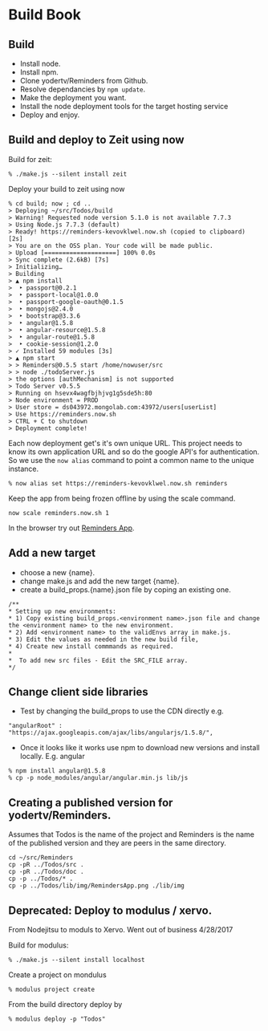 Build Book
==========

## Build
- Install node.
- Install npm.
- Clone yodertv/Reminders from Github.
- Resolve dependancies by ```npm update```.
- Make the deployment you want.
- Install the node deployment tools for the target hosting service
- Deploy and enjoy.

## Build and deploy to Zeit using now

Build for zeit:
```
% ./make.js --silent install zeit
```

Deploy your build to zeit using now
```
% cd build; now ; cd ..
> Deploying ~/src/Todos/build
> Warning! Requested node version 5.1.0 is not available 7.7.3
> Using Node.js 7.7.3 (default)
> Ready! https://reminders-kevovklwel.now.sh (copied to clipboard) [2s]
> You are on the OSS plan. Your code will be made public.
> Upload [====================] 100% 0.0s
> Sync complete (2.6kB) [7s] 
> Initializing…
> Building
> ▲ npm install
>  ‣ passport@0.2.1
>  ‣ passport-local@1.0.0
>  ‣ passport-google-oauth@0.1.5
>  ‣ mongojs@2.4.0
>  ‣ bootstrap@3.3.6
>  ‣ angular@1.5.8
>  ‣ angular-resource@1.5.8
>  ‣ angular-route@1.5.8
>  ‣ cookie-session@1.2.0
> ✓ Installed 59 modules [3s]
> ▲ npm start
> > Reminders@0.5.5 start /home/nowuser/src
> > node ./todoServer.js
> the options [authMechanism] is not supported
> Todo Server v0.5.5
> Running on hsevx4wagfbjhjvg1g5sde5h:80
> Node environment = PROD
> User store = ds043972.mongolab.com:43972/users[userList]
> Use https://reminders.now.sh
> CTRL + C to shutdown
> Deployment complete!
```

Each now deployment get's it's own unique URL. This project needs to know its own application URL and so do the google API's for authentication. So we use the ```now alias``` command to point a common name to the unique instance.

```
% now alias set https://reminders-kevovklwel.now.sh reminders
```

Keep the app from being frozen offline by using the scale command.
```
now scale reminders.now.sh 1
```

In the browser try out [Reminders App](https://reminders.now.sh).

## Add a new target
- choose a new {name}.
- change make.js and add the new target {name}.
- create a build_props.{name}.json file by coping an existing one.

```
/**
* Setting up new environments:
* 1) Copy existing build_props.<environment name>.json file and change the <environment name> to the new environment.
* 2) Add <environment name> to the validEnvs array in make.js.
* 3) Edit the values as needed in the new build file,
* 4) Create new install commmands as required.
*
*  To add new src files - Edit the SRC_FILE array.
*/
```

## Change client side libraries
- Test by changing the build_props to use the CDN directly e.g.

```
"angularRoot" : "https://ajax.googleapis.com/ajax/libs/angularjs/1.5.8/",
```

- Once it looks like it works use npm to download new versions and install locally. E.g. angular

```
% npm install angular@1.5.8
% cp -p node_modules/angular/angular.min.js lib/js
```

## Creating a published version for yodertv/Reminders. 

Assumes that Todos is the name of the project and Reminders is the name of the published version and they are peers in the same directory.

```
cd ~/src/Reminders
cp -pR ../Todos/src .
cp -pR ../Todos/doc .
cp -p ../Todos/* .
cp -p ../Todos/lib/img/RemindersApp.png ./lib/img
```
## Deprecated: Deploy to modulus / xervo. 

From Nodejitsu to moduls to Xervo. Went out of business 4/28/2017

Build for modulus:
```
% ./make.js --silent install localhost
```	

Create a project on mondulus
```
% modulus project create
```

From the build directory deploy by
```
% modulus deploy -p "Todos"
```
